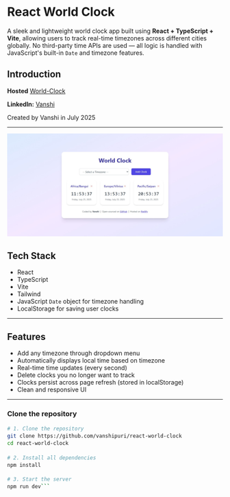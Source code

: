 #  React World Clock

A sleek and lightweight world clock app built using **React + TypeScript + Vite**, allowing users to track real-time timezones across different cities globally. No third-party time APIs are used — all logic is handled with JavaScript's built-in `Date` and timezone features.

## Introduction
**Hosted** [World-Clock](https://react-world-clock-vanshi.vercel.app/)

**LinkedIn:** [Vanshi](https://www.linkedin.com/in/vanshi-puri)

Created by Vanshi in July 2025

---

![App Screenshot](src/assets/Screenshot.png)

##  Tech Stack

-  React
-  TypeScript
-  Vite
-  Tailwind 
- JavaScript `Date` object for timezone handling
- LocalStorage for saving user clocks

---

##  Features

-  Add any timezone through dropdown menu
-  Automatically displays local time based on timezone
-  Real-time time updates (every second)
-  Delete clocks you no longer want to track
-  Clocks persist across page refresh (stored in localStorage)
-  Clean and responsive UI

---


### Clone the repository

```bash
# 1. Clone the repository
git clone https://github.com/vanshipuri/react-world-clock
cd react-world-clock

# 2. Install all dependencies
npm install

# 3. Start the server
npm run dev```
